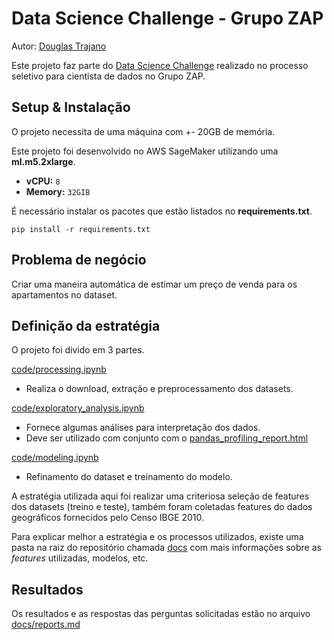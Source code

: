# Data Science Challenge - Grupo ZAP

Autor: [Douglas Trajano](https://dougtrajano.github.io/resume/)

Este projeto faz parte do [Data Science Challenge](https://grupozap.github.io/cultura/challenges/data-science.html) realizado no processo seletivo para cientista de dados no Grupo ZAP.

## Setup & Instalação

O projeto necessita de uma máquina com +- 20GB de memória.

Este projeto foi desenvolvido no AWS SageMaker utilizando uma **ml.m5.2xlarge**.

- **vCPU:** `8`
- **Memory:** `32GIB`

É necessário instalar os pacotes que estão listados no **requirements.txt**.

```
pip install -r requirements.txt
```

## Problema de negócio

Criar uma maneira automática de estimar um preço de venda para os apartamentos no dataset.

## Definição da estratégia

O projeto foi divido em 3 partes.

[code/processing.ipynb](code/processing.ipynb)
- Realiza o download, extração e preprocessamento dos datasets.

[code/exploratory_analysis.ipynb](code/exploratory_analysis.ipynb)
- Fornece algumas análises para interpretação dos dados.
- Deve ser utilizado com conjunto com o [pandas_profiling_report.html](pandas_profiling_report.html)

[code/modeling.ipynb](code/modeling.ipynb)
- Refinamento do dataset e treinamento do modelo.

A estratégia utilizada aqui foi realizar uma criteriosa seleção de features dos datasets (treino e teste), também foram coletadas features do dados geográficos fornecidos pelo Censo IBGE 2010.

Para explicar melhor a estratégia e os processos utilizados, existe uma pasta na raiz do repositório chamada [docs](docs) com mais informações sobre as *features* utilizadas, modelos, etc.

## Resultados

Os resultados e as respostas das perguntas solicitadas estão no arquivo [docs/reports.md](docs[reports.md])